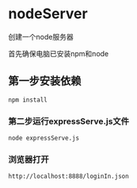 # nodeServer
创建一个node服务器

首先确保电脑已安装npm和node

## 第一步安装依赖
```
npm install
```
### 第二步运行expressServe.js文件
```
node expressServe.js
```

### 浏览器打开
```
http://localhost:8888/loginIn.json
```
